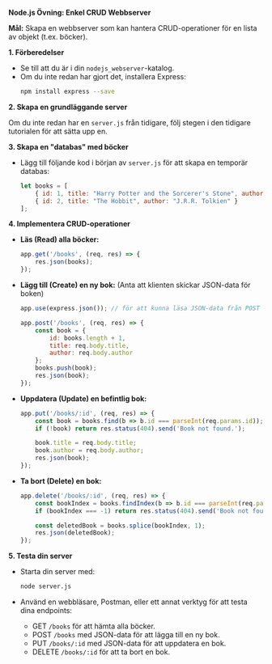 **Node.js Övning: Enkel CRUD Webbserver**

**Mål:** Skapa en webbserver som kan hantera CRUD-operationer för en lista av objekt (t.ex. böcker).

**1. Förberedelser**

   - Se till att du är i din `nodejs_webserver`-katalog.
   - Om du inte redan har gjort det, installera Express:
     ```bash
     npm install express --save
     ```

**2. Skapa en grundläggande server**

   Om du inte redan har en `server.js` från tidigare, följ stegen i den tidigare tutorialen för att sätta upp en.

**3. Skapa en "databas" med böcker**

   - Lägg till följande kod i början av `server.js` för att skapa en temporär databas:
     ```javascript
     let books = [
         { id: 1, title: "Harry Potter and the Sorcerer's Stone", author: "J.K. Rowling" },
         { id: 2, title: "The Hobbit", author: "J.R.R. Tolkien" }
     ];
     ```

**4. Implementera CRUD-operationer**

   - **Läs (Read) alla böcker:**
     ```javascript
     app.get('/books', (req, res) => {
         res.json(books);
     });
     ```

   - **Lägg till (Create) en ny bok:**
     (Anta att klienten skickar JSON-data för boken)
     ```javascript
     app.use(express.json()); // för att kunna läsa JSON-data från POST requests

     app.post('/books', (req, res) => {
         const book = {
             id: books.length + 1,
             title: req.body.title,
             author: req.body.author
         };
         books.push(book);
         res.json(book);
     });
     ```

   - **Uppdatera (Update) en befintlig bok:**
     ```javascript
     app.put('/books/:id', (req, res) => {
         const book = books.find(b => b.id === parseInt(req.params.id));
         if (!book) return res.status(404).send('Book not found.');

         book.title = req.body.title;
         book.author = req.body.author;
         res.json(book);
     });
     ```

   - **Ta bort (Delete) en bok:**
     ```javascript
     app.delete('/books/:id', (req, res) => {
         const bookIndex = books.findIndex(b => b.id === parseInt(req.params.id));
         if (bookIndex === -1) return res.status(404).send('Book not found.');

         const deletedBook = books.splice(bookIndex, 1);
         res.json(deletedBook);
     });
     ```

**5. Testa din server**

   - Starta din server med:
     ```bash
     node server.js
     ```

   - Använd en webbläsare, Postman, eller ett annat verktyg för att testa dina endpoints:
     - GET `/books` för att hämta alla böcker.
     - POST `/books` med JSON-data för att lägga till en ny bok.
     - PUT `/books/:id` med JSON-data för att uppdatera en bok.
     - DELETE `/books/:id` för att ta bort en bok.
